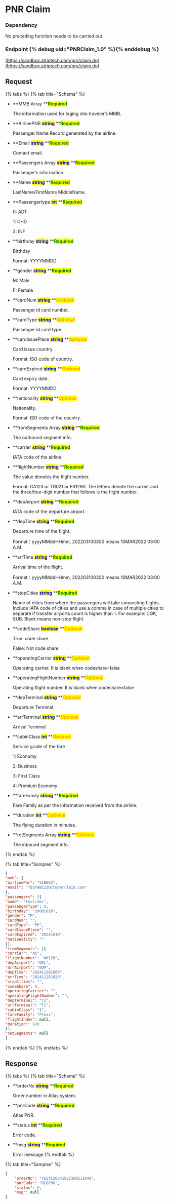 # PNR Claim

### Dependency

No preceding function needs to be carried out.

### Endpoint {% debug uid="PNRClaim_1.0" %}{% enddebug %}
    
[https://sandbox.atriptech.com/pnr/claim.do](https://sandbox.atriptech.com/pnr/claim.do)

## Request

{% tabs %}
{% tab title="Schema" %}
*   **MMB Array **<mark style="color:green;">**Required**</mark>

    The information used for loging into traveler’s MMB.
  *   **AirlinePNR **<mark style="color:blue;">**string**</mark>**  **<mark style="color:green;">**Required**</mark>
  
      Passenger Name Record generated by the airline.
  *   **Email **<mark style="color:blue;">**string**</mark>**  **<mark style="color:green;">**Required**</mark>
  
      Contact email.
*   **Passengers Array **<mark style="color:blue;">**string**</mark>**  **<mark style="color:green;">**Required**</mark>
  
     Passenger’s information.
  *   **Name  **<mark style="color:blue;">**string**</mark>**  **<mark style="color:green;">**Required**</mark>

      LastName/FirstName MiddleName.
  *   **Passengertype  **<mark style="color:blue;">**int**</mark>**  **<mark style="color:green;">**Required**</mark>
  
      0: ADT
      
      1: CHD
      
      2: INF
  *   **birthday  **<mark style="color:blue;">**string**</mark>**  **<mark style="color:green;">**Required**</mark>

      Birthday

      Format: YYYYMMDD
  *   **gender  **<mark style="color:blue;">**string**</mark>**  **<mark style="color:green;">**Required**</mark>

      M: Male

      F: Female
  
  *   **cardNum  **<mark style="color:blue;">**string**</mark>**  **<mark style="color:orange;">**Optional**</mark>

      Passenger id card number.
  *   **cardType  **<mark style="color:blue;">**string**</mark>**  **<mark style="color:orange;">**Optional**</mark>

      Passenger id card type.
  *   **cardIssuePlace  **<mark style="color:blue;">**string**</mark>**  **<mark style="color:orange;">**Optional**</mark>

      Card issue country.

      Format: ISO code of country.
  
  *   **cardExpired  **<mark style="color:blue;">**string**</mark>**  **<mark style="color:orange;">**Optional**</mark>

      Card expiry date.

      Format: YYYYMMDD
  *   **nationality  **<mark style="color:blue;">**string**</mark>**  **<mark style="color:orange;">**Optional**</mark>

      Nationality.

      Format: ISO code of the country.
*   **fromSegments Array **<mark style="color:blue;">**string**</mark>**  **<mark style="color:green;">**Required**</mark>
  
     The outbound segment info.
  *   **carrier  **<mark style="color:blue;">**string**</mark>**  **<mark style="color:green;">**Required**</mark>

      IATA code of the airline.
  *   **flightNumber  **<mark style="color:blue;">**string**</mark>**  **<mark style="color:green;">**Required**</mark>

      The value denotes the flight number.

      Format: CA123 or TR021 or FR1290. The letters denote the carrier and the three/four-digit number that follows is the flight number.
  *   **depAirport  **<mark style="color:blue;">**string**</mark>**  **<mark style="color:green;">**Required**</mark>

      IATA code of the departure airport.
  *   **depTime  **<mark style="color:blue;">**string**</mark>**  **<mark style="color:green;">**Required**</mark>

      Departure time of the flight. 
      
      Format：yyyyMMddHHmm, 202203100300 means 10MAR2022 03:00 A.M.
  *   **arrTime  **<mark style="color:blue;">**string**</mark>**  **<mark style="color:green;">**Required**</mark>

      Arrival time of the flight. 
      
      Format：yyyyMMddHHmm, 202203100300 means 10MAR2022 03:00 A.M.
  *   **stopCities  **<mark style="color:blue;">**string**</mark>**  **<mark style="color:green;">**Required**</mark>

      Name of cities from where the passengers will take connecting flights. Include IATA code of cities and use a comma in case of multiple cities to separate if transfer airports count is higher than 1. For example: CGK, SUB. Blank means non-stop flight.
  *   **codeShare  **<mark style="color:blue;">**boolean**</mark>**  **<mark style="color:orange;">**Optional**</mark>

      True: code share

      False: Not code share
  *   **operatingCarrier  **<mark style="color:blue;">**string**</mark>**  **<mark style="color:orange;">**Optional**</mark>

      Operating carrier. It is blank when codeshare=false
  *   **operatingFlightNumber  **<mark style="color:blue;">**string**</mark>**  **<mark style="color:orange;">**Optional**</mark>

      Operating flight number. It is blank when codeshare=false
  *   **depTerminal  **<mark style="color:blue;">**string**</mark>**  **<mark style="color:orange;">**Optional**</mark>

      Departure Terminal
  *   **arrTerminal  **<mark style="color:blue;">**string**</mark>**  **<mark style="color:orange;">**Optional**</mark>

      Arrival Terminal
  *   **cabinClass  **<mark style="color:blue;">**int**</mark>**  **<mark style="color:orange;">**Optional**</mark>

      Service grade of the fare
      
      1: Economy
      
      2: Business
      
      3: First Class
      
      4: Premium Economy
  *   **fareFamily  **<mark style="color:blue;">**string**</mark>**  **<mark style="color:green;">**Required**</mark>

      Fare Family as per the information received from the airline.
  *   **duration  **<mark style="color:blue;">**int**</mark>**  **<mark style="color:orange;">**Optional**</mark>

      The flying duration in minutes.
*   **retSegments Array **<mark style="color:blue;">**string**</mark>**  **<mark style="color:orange;">**Optional**</mark>
  
     The inbound segment info.  

{% endtab %}

{% tab title="Samples" %}
```json
{
"mmb": {
"airlinePnr": "S1BE6Z",
"email": "TESTABC22Oct@pnrclaim.com"
},
"passengers": [{
"name": "test/abc",
"passengerType": 0,
"birthday": "20001010",
"gender": "M",
"cardNum": "",
"cardType": "PP",
"cardIssuePlace": "",
"cardExpired": "20241010",
"nationality": ""
}],
"fromSegments": [{
"carrier": "AK",
"flightNumber": "AK128",
"depAirport": "DEL",
"arrAirport": "BOM",
"depTime": "202411201600",
"arrTime": "202411201820",
"stopCities": "",
"codeShare": 0,
"operatingCarrier": "",
"operatingFlightNumber": "",
"depTerminal": "T2",
"arrTerminal": "T1",
"cabinClass": "1",
"fareFamily": "Flexi",
"flightIndex": null,
"duration": 140
}],
"retSegments": null
}
```
{% endtab %}
{% endtabs %}

## Response

{% tabs %}
{% tab title="Schema" %}
*   **orderNo **<mark style="color:blue;">**string**</mark>**  **<mark style="color:green;">**Required**</mark>
  
    Order number in Atlas system.
*   **pnrCode **<mark style="color:blue;">**string**</mark>**  **<mark style="color:green;">**Required**</mark>

    Atlas PNR.
*   **status **<mark style="color:blue;">**int**</mark>**  **<mark style="color:green;">**Required**</mark>
  
    Error code.
*   **msg **<mark style="color:blue;">**string**</mark>**  **<mark style="color:green;">**Required**</mark>
  
    Error message
{% endtab %}

{% tab title="Samples" %}
```json
{
    "orderNo": "TESTC20241022100111040",
    "pnrCode": "RCOFMU",
    "status": 0,
    "msg": null
}
